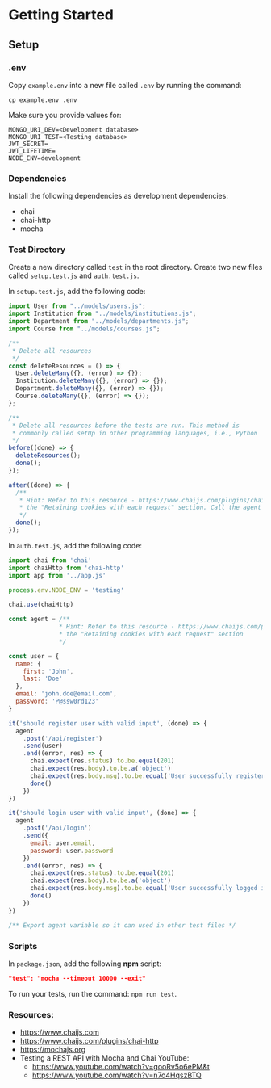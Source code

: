 # Getting Started

## Setup

### .env

Copy `example.env` into a new file called `.env` by running the command:

```
cp example.env .env
```

Make sure you provide values for:

```
MONGO_URI_DEV=<Development database>
MONGO_URI_TEST=<Testing database>
JWT_SECRET=
JWT_LIFETIME=
NODE_ENV=development
```

### Dependencies

Install the following dependencies as development dependencies:

- chai
- chai-http
- mocha

### Test Directory

Create a new directory called `test` in the root directory. Create two new files called `setup.test.js` and `auth.test.js`.

In `setup.test.js`, add the following code:

```js
import User from "../models/users.js";
import Institution from "../models/institutions.js";
import Department from "../models/departments.js";
import Course from "../models/courses.js";

/**
 * Delete all resources
 */
const deleteResources = () => {
  User.deleteMany({}, (error) => {});
  Institution.deleteMany({}, (error) => {});
  Department.deleteMany({}, (error) => {});
  Course.deleteMany({}, (error) => {});
};

/**
 * Delete all resources before the tests are run. This method is
 * commonly called setUp in other programming languages, i.e., Python
 */
before((done) => {
  deleteResources();
  done();
});

after((done) => {
  /**
   * Hint: Refer to this resource - https://www.chaijs.com/plugins/chai-http, specifically
   * the "Retaining cookies with each request" section. Call the agent's close function
   */
  done();
});
```

In `auth.test.js`, add the following code:

```js
import chai from 'chai'
import chaiHttp from 'chai-http'
import app from '../app.js'

process.env.NODE_ENV = 'testing'

chai.use(chaiHttp)

const agent = /**
              * Hint: Refer to this resource - https://www.chaijs.com/plugins/chai-http, specifically
              * the "Retaining cookies with each request" section
              */

const user = {
  name: {
    first: 'John',
    last: 'Doe'
  },
  email: 'john.doe@email.com',
  password: 'P@ssw0rd123'
}

it('should register user with valid input', (done) => {
  agent
    .post('/api/register')
    .send(user)
    .end((error, res) => {
      chai.expect(res.status).to.be.equal(201)
      chai.expect(res.body).to.be.a('object')
      chai.expect(res.body.msg).to.be.equal('User successfully registered')
      done()
    })
})

it('should login user with valid input', (done) => {
  agent
    .post('/api/login')
    .send({
      email: user.email,
      password: user.password
    })
    .end((error, res) => {
      chai.expect(res.status).to.be.equal(201)
      chai.expect(res.body).to.be.a('object')
      chai.expect(res.body.msg).to.be.equal('User successfully logged in')
      done()
    })
})

/** Export agent variable so it can used in other test files */
```

### Scripts

In `package.json`, add the following **npm** script:

```json
"test": "mocha --timeout 10000 --exit"
```

To run your tests, run the command: `npm run test`.

### Resources:

- https://www.chaijs.com
- https://www.chaijs.com/plugins/chai-http
- https://mochajs.org
- Testing a REST API with Mocha and Chai YouTube:
  - https://www.youtube.com/watch?v=gooRv5o6ePM&t
  - https://www.youtube.com/watch?v=n7o4HqszBTQ
